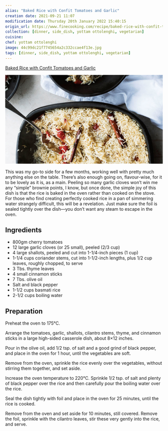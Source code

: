 ```yaml
---
alias: "Baked Rice with Confit Tomatoes and Garlic"
creation date: 2021-09-21 11:07
modification date: Thursday 20th January 2022 15:40:15
origin_url: https://www.finecooking.com/recipe/baked-rice-with-confit-tomatoes-and-garlic
collection: [dinner, side_dish, yottam ottolenghi, vegetarian]
cuisine:
chef: yottam ottolenghi
image: 44c99dc21f7745654a2c332ccae4f13e.jpg
tags: [dinner, side_dish, yottam ottolenghi, vegetarian]
---
```

[Baked Rice with Confit Tomatoes and Garlic](https://www.finecooking.com/recipe/baked-rice-with-confit-tomatoes-and-garlic)

![Baked rice with confit tomatoes & garlic](../assets/44c99dc21f7745654a2c332ccae4f13e.jpg)

This was my go-to side for a few months, working well with pretty much anything else on the table. There’s also enough going on, flavour-wise, for it to be lovely as it is, as a main. Peeling so many garlic cloves won’t win me any “simple” brownie points, I know, but once done, the simple joy of this dish is that the rice is baked in the oven rather than cooked on the stove. For those who find creating perfectly cooked rice in a pan of simmering water strangely difficult, this will be a revelation. Just make sure the foil is sealed tightly over the dish—you don’t want any steam to escape in the oven.

## Ingredients

* 800gm cherry tomatoes
* 12 large garlic cloves (or 25 small), peeled (2/3 cup)
* 4 large shallots, peeled and cut into 1-1/4-inch pieces (1 cup)
* 1-1/4 cups coriander stems, cut into 1-1/2-inch lengths, plus 1/2 cup leaves, roughly chopped, to serve
* 3 Tbs. thyme leaves
* 4 small cinnamon sticks
* 7 Tbs. olive oil
* Salt and black pepper
* 1-1/2 cups basmati rice
* 2-1/2 cups boiling water

## Preparation

Preheat the oven to 175°C.

Arrange the tomatoes, garlic, shallots, cilantro stems, thyme, and cinnamon sticks in a large high-sided casserole dish, about 8×12 inches. 

Pour in the olive oil, add 1/2 tsp. of salt and a good grind of black pepper, and place in the oven for 1 hour, until the vegetables are soft. 

Remove from the oven, sprinkle the rice evenly over the vegetables, without stirring them together, and set aside.

Increase the oven temperature to 220°C. Sprinkle 1/2 tsp. of salt and plenty of black pepper over the rice and then carefully pour the boiling water over the rice. 

Seal the dish tightly with foil and place in the oven for 25 minutes, until the rice is cooked. 

Remove from the oven and set aside for 10 minutes, still covered. Remove the foil, sprinkle with the cilantro leaves, stir these very gently into the rice, and serve.
